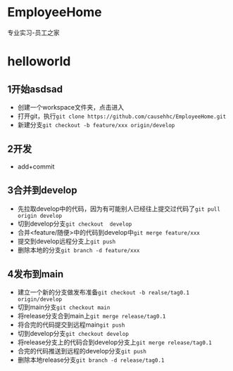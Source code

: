 # EmployeeHome
专业实习-员工之家
# helloworld
## 1开始asdsad
- 创建一个workspace文件夹，点击进入
- 打开git，执行`git clone https://github.com/causehhc/EmployeeHome.git`
- 新建分支`git checkout -b feature/xxx origin/develop`
## 2开发
- add+commit
## 3合并到develop
- 先拉取develop中的代码，因为有可能别人已经往上提交过代码了`git pull origin develop`
- 切到develop分支`git checkout  develop`
- 合并<feature/随便>中的代码到develop中`git merge feature/xxx`
- 提交到develop远程分支上`git push`
- 删除本地的分支`git branch -d feature/xxx`
## 4发布到main
- 建立一个新的分支做发布准备`git checkout -b realse/tag0.1 origin/develop`
- 切到main分支`git checkout main`
- 将release分支合到main上`git merge release/tag0.1`
- 将合完的代码提交到远程main`git push`
- 切到develop分支`git checkout develop`
- 将release分支上的代码合到develop分支上`git merge release/tag0.1`
- 合完的代码推送到远程的develop分支`git push`
- 删除本地release分支`git branch -d release/tag0.1`
